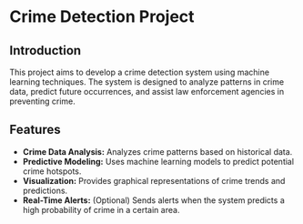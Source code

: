 # Crime Detection Project

## Introduction
This project aims to develop a crime detection system using machine learning techniques. The system is designed to analyze patterns in crime data, predict future occurrences, and assist law enforcement agencies in preventing crime.

## Features
- **Crime Data Analysis:** Analyzes crime patterns based on historical data.
- **Predictive Modeling:** Uses machine learning models to predict potential crime hotspots.
- **Visualization:** Provides graphical representations of crime trends and predictions.
- **Real-Time Alerts:** (Optional) Sends alerts when the system predicts a high probability of crime in a certain area.



